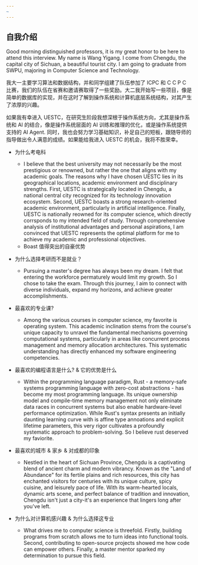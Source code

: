 ```yaml
---
~
---
```

## 自我介绍

Good morning distinguished professors, it is my great honor to be here to attend this interview. My name is Wang Yigang. I come from Chengdu, the capital city of Sichuan, a beautiful tourist city. I am going to graduate from SWPU, majoring in Computer Science and Technology.

我大一主要学习算法和数据结构，并和同学组建了队伍参加了 ICPC 和 C C P C 比赛，我们的队伍在省赛和邀请赛取得了一些奖励。大二我开始写一些项目，像是简单的数据库的实现，并在这时了解到操作系统和计算机底层系统结构，对其产生了浓厚的兴趣。

如果我有幸进入 UESTC，在研究生阶段我想深根于操作系统方向，尤其是操作系统和 AI 的结合，像是操作系统层面的 AI 训练和推理的优化，或是操作系统提供支持的 AI Agent.
同时，我也会努力学习基础知识，补足自己的短板，跟随导师的指导做出令人满意的成绩。如果能给我进入 UESTC 的机会，我将不胜荣幸。

- 为什么考电科
	- I believe that the best university may not necessarily be the most prestigious or renowned, but rather the one that aligns with my academic goals. The reasons why I have chosen UESTC lies in its geographical locations, academic environment and disciplinary strengths. First, UESTC is strategically located in Chengdu, a national central city recognized for its technology innovation ecosystem. Second, UESTC boasts a strong research-oriented academic environment, particularly in artificial intelligence. Finally, UESTC is nationally reowned for its computer science, which directly corrsponds to my intended field of study. Through comprehensive analysis of institutional advantages and personal aspirations, I am convinced that UESTC represents the optimal platform for me to achieve my academic and professional objectives.
	- Boast 值得突出的自豪优势

- 为什么选择考研而不是就业？
	- Pursuing a master's degree has always been my dream. I felt that entering the workforce permaturely would limit my growth. So I chose to take the exam. Through this journey, I aim to connect with diverse individuals, expand my horizons, and achieve greater accomplishments.

- 最喜欢的专业课?
	- Among the various courses in computer science, my favorite is operating system. This academic inclination stems from the course's unique capacity to unravel the fundamental mechanisms governing computational systems, particularly in areas like concurrent process management and memory allocation architectures. This systematic understanding has directly enhanced my software engineering competencies. 

- 最喜欢的编程语言是什么? & 它的优势是什么
	- Within the programming language paradigm, Rust - a memory-safe systems programming language with zero-cost abstractions - has become my most programming language. Its unique ownership model and compile-time memory management not only eliminate data races in concurrent systems but also enable hardware-level performance optimization. While Rust's syntax presents an initially daunting learning curve with is affine type annoations and explicit lifetime parameters, this very rigor cultivates a profoundly systematic approach to problem-solving. So I believe rust deserved my faviorite.

- 最喜欢的城市 & 家乡 & 对成都的印象
	- Nestled in the heart of Sichuan Province, Chengdu is a captivating blend of ancient charm and modern vibrancy. Known as the "Land of Abundance" for its fertile plains and rich resources, this city has enchanted visitors for centuries with its unique culture, spicy cuisine, and leisurely pace of life. With its warm-hearted locals, dynamic arts scene, and perfect balance of tradition and innovation, Chengdu isn't just a city-it's an experience that lingers long after you've left.

- 为什么对计算机感兴趣 & 为什么选择这专业
	- What drives me to computer science is threefold. Firstly, building programs from scratch allows me to turn ideas into functional tools. Second, contributing to open-source projects showed me how code can empower others. Finally, a master mentor sparked my determination to pursue this field.


